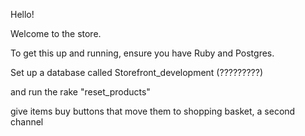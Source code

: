 Hello!

Welcome to the store.

To get this up and running, ensure you have Ruby and Postgres.

Set up a database called Storefront_development (?????????)

and run the rake "reset_products"


give items buy buttons that move them to shopping basket, a second channel
